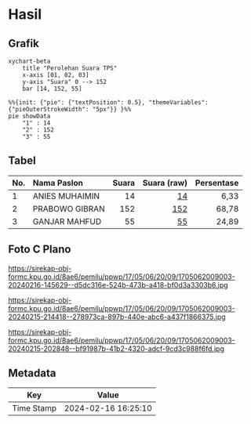 # Hasil

## Grafik

```mermaid
xychart-beta
    title "Perolehan Suara TPS"
    x-axis [01, 02, 03]
    y-axis "Suara" 0 --> 152
    bar [14, 152, 55]
```

```mermaid
%%{init: {"pie": {"textPosition": 0.5}, "themeVariables": {"pieOuterStrokeWidth": "5px"}} }%%
pie showData
    "1" : 14
    "2" : 152
    "3" : 55
```

## Tabel

| No. | Nama Paslon    | Suara | Suara (raw) | Persentase |
|:--- |:-------------- | -----:| -----------:| ----------:|
| 1   | ANIES MUHAIMIN | 14    | [14][p-1]   | 6,33       |
| 2   | PRABOWO GIBRAN | 152   | [152][p-2]  | 68,78      |
| 3   | GANJAR MAHFUD  | 55    | [55][p-3]   | 24,89      |


[p-1]: https://github.com/gigit-pemilu/pemilu-2024-17-bengkulu/blob/main/pilpres/hitung-suara/sub/17-bengkulu/sub/05-seluma/sub/06-air-periukan/sub/2009-sukasari/sub/003-tps/sub/paslon-1.txt
[p-2]: https://github.com/gigit-pemilu/pemilu-2024-17-bengkulu/blob/main/pilpres/hitung-suara/sub/17-bengkulu/sub/05-seluma/sub/06-air-periukan/sub/2009-sukasari/sub/003-tps/sub/paslon-2.txt
[p-3]: https://github.com/gigit-pemilu/pemilu-2024-17-bengkulu/blob/main/pilpres/hitung-suara/sub/17-bengkulu/sub/05-seluma/sub/06-air-periukan/sub/2009-sukasari/sub/003-tps/sub/paslon-3.txt

## Foto C Plano

https://sirekap-obj-formc.kpu.go.id/8ae6/pemilu/ppwp/17/05/06/20/09/1705062009003-20240216-145629--d5dc316e-524b-473b-a418-bf0d3a3303b6.jpg

https://sirekap-obj-formc.kpu.go.id/8ae6/pemilu/ppwp/17/05/06/20/09/1705062009003-20240215-214418--278973ca-897b-440e-abc6-a437f1866375.jpg

https://sirekap-obj-formc.kpu.go.id/8ae6/pemilu/ppwp/17/05/06/20/09/1705062009003-20240215-202848--bf91987b-41b2-4320-adcf-9cd3c988f6fd.jpg


## Metadata

| Key        | Value               |
| ---------- | ------------------- |
| Time Stamp | 2024-02-16 16:25:10 |



